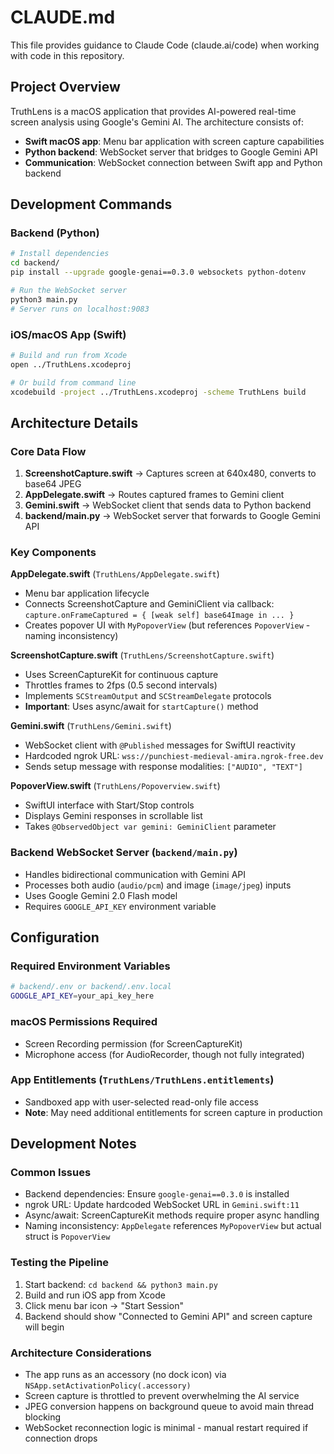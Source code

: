 # CLAUDE.md

This file provides guidance to Claude Code (claude.ai/code) when working with code in this repository.

## Project Overview

TruthLens is a macOS application that provides AI-powered real-time screen analysis using Google's Gemini AI. The architecture consists of:

- **Swift macOS app**: Menu bar application with screen capture capabilities
- **Python backend**: WebSocket server that bridges to Google Gemini API
- **Communication**: WebSocket connection between Swift app and Python backend

## Development Commands

### Backend (Python)
```bash
# Install dependencies
cd backend/
pip install --upgrade google-genai==0.3.0 websockets python-dotenv

# Run the WebSocket server
python3 main.py
# Server runs on localhost:9083
```

### iOS/macOS App (Swift)
```bash
# Build and run from Xcode
open ../TruthLens.xcodeproj

# Or build from command line
xcodebuild -project ../TruthLens.xcodeproj -scheme TruthLens build
```

## Architecture Details

### Core Data Flow
1. **ScreenshotCapture.swift** → Captures screen at 640x480, converts to base64 JPEG
2. **AppDelegate.swift** → Routes captured frames to Gemini client
3. **Gemini.swift** → WebSocket client that sends data to Python backend
4. **backend/main.py** → WebSocket server that forwards to Google Gemini API

### Key Components

**AppDelegate.swift** (`TruthLens/AppDelegate.swift`)
- Menu bar application lifecycle
- Connects ScreenshotCapture and GeminiClient via callback: `capture.onFrameCaptured = { [weak self] base64Image in ... }`
- Creates popover UI with `MyPopoverView` (but references `PopoverView` - naming inconsistency)

**ScreenshotCapture.swift** (`TruthLens/ScreenshotCapture.swift`)
- Uses ScreenCaptureKit for continuous capture
- Throttles frames to 2fps (0.5 second intervals)
- Implements `SCStreamOutput` and `SCStreamDelegate` protocols
- **Important**: Uses async/await for `startCapture()` method

**Gemini.swift** (`TruthLens/Gemini.swift`)
- WebSocket client with `@Published` messages for SwiftUI reactivity
- Hardcoded ngrok URL: `wss://punchiest-medieval-amira.ngrok-free.dev`
- Sends setup message with response modalities: `["AUDIO", "TEXT"]`

**PopoverView.swift** (`TruthLens/Popoverview.swift`)
- SwiftUI interface with Start/Stop controls
- Displays Gemini responses in scrollable list
- Takes `@ObservedObject var gemini: GeminiClient` parameter

### Backend WebSocket Server (`backend/main.py`)
- Handles bidirectional communication with Gemini API
- Processes both audio (`audio/pcm`) and image (`image/jpeg`) inputs
- Uses Google Gemini 2.0 Flash model
- Requires `GOOGLE_API_KEY` environment variable

## Configuration

### Required Environment Variables
```bash
# backend/.env or backend/.env.local
GOOGLE_API_KEY=your_api_key_here
```

### macOS Permissions Required
- Screen Recording permission (for ScreenCaptureKit)
- Microphone access (for AudioRecorder, though not fully integrated)

### App Entitlements (`TruthLens/TruthLens.entitlements`)
- Sandboxed app with user-selected read-only file access
- **Note**: May need additional entitlements for screen capture in production

## Development Notes

### Common Issues
- Backend dependencies: Ensure `google-genai==0.3.0` is installed
- ngrok URL: Update hardcoded WebSocket URL in `Gemini.swift:11`
- Async/await: ScreenCaptureKit methods require proper async handling
- Naming inconsistency: `AppDelegate` references `MyPopoverView` but actual struct is `PopoverView`

### Testing the Pipeline
1. Start backend: `cd backend && python3 main.py`
2. Build and run iOS app from Xcode
3. Click menu bar icon → "Start Session"
4. Backend should show "Connected to Gemini API" and screen capture will begin

### Architecture Considerations
- The app runs as an accessory (no dock icon) via `NSApp.setActivationPolicy(.accessory)`
- Screen capture is throttled to prevent overwhelming the AI service
- JPEG conversion happens on background queue to avoid main thread blocking
- WebSocket reconnection logic is minimal - manual restart required if connection drops